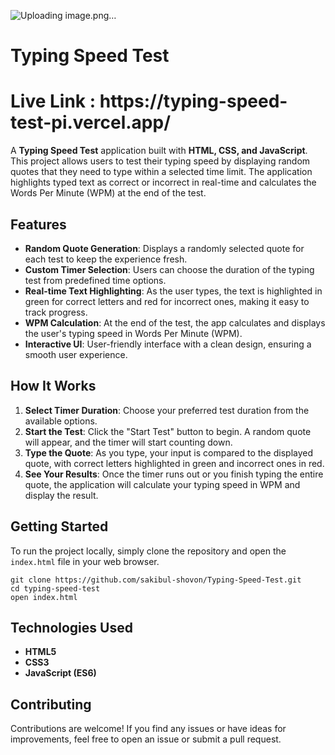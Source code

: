 ![Uploading image.png…]()



<h1>Typing Speed Test</h1>
<h1>Live Link : https://typing-speed-test-pi.vercel.app/</h1>

<p>A <strong>Typing Speed Test</strong> application built with <strong>HTML, CSS, and JavaScript</strong>. This project allows users to test their typing speed by displaying random quotes that they need to type within a selected time limit. The application highlights typed text as correct or incorrect in real-time and calculates the Words Per Minute (WPM) at the end of the test.</p>

<h2>Features</h2>
<ul>
    <li><strong>Random Quote Generation</strong>: Displays a randomly selected quote for each test to keep the experience fresh.</li>
    <li><strong>Custom Timer Selection</strong>: Users can choose the duration of the typing test from predefined time options.</li>
    <li><strong>Real-time Text Highlighting</strong>: As the user types, the text is highlighted in green for correct letters and red for incorrect ones, making it easy to track progress.</li>
    <li><strong>WPM Calculation</strong>: At the end of the test, the app calculates and displays the user's typing speed in Words Per Minute (WPM).</li>
    <li><strong>Interactive UI</strong>: User-friendly interface with a clean design, ensuring a smooth user experience.</li>
</ul>

<h2>How It Works</h2>
<ol>
    <li><strong>Select Timer Duration</strong>: Choose your preferred test duration from the available options.</li>
    <li><strong>Start the Test</strong>: Click the "Start Test" button to begin. A random quote will appear, and the timer will start counting down.</li>
    <li><strong>Type the Quote</strong>: As you type, your input is compared to the displayed quote, with correct letters highlighted in green and incorrect ones in red.</li>
    <li><strong>See Your Results</strong>: Once the timer runs out or you finish typing the entire quote, the application will calculate your typing speed in WPM and display the result.</li>
</ol>

<h2>Getting Started</h2>
<p>To run the project locally, simply clone the repository and open the <code>index.html</code> file in your web browser.</p>
<pre><code>git clone https://github.com/sakibul-shovon/Typing-Speed-Test.git
cd typing-speed-test
open index.html
</code></pre>

<h2>Technologies Used</h2>
<ul>
    <li><strong>HTML5</strong></li>
    <li><strong>CSS3</strong></li>
    <li><strong>JavaScript (ES6)</strong></li>
</ul>

<h2>Contributing</h2>
<p>Contributions are welcome! If you find any issues or have ideas for improvements, feel free to open an issue or submit a pull request.</p>


